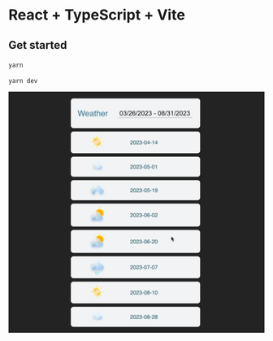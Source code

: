 # React + TypeScript + Vite

## Get started
`yarn`

`yarn dev`

![Weather App](https://github.com/tymoxx/weather-calendar/blob/main/public/assets/weather-app.gif)
